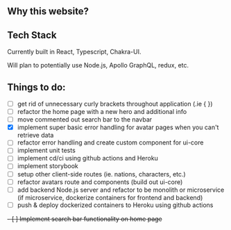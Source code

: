 ## Why this website?

## Tech Stack
Currently built in React, Typescript, Chakra-UI.

Will plan to potentially use Node.js, Apollo GraphQL, redux, etc.

## Things to do:
- [ ] get rid of unnecessary curly brackets throughout application (.ie { })
- [ ] refactor the home page with a new hero and additional info
- [ ] move commented out search bar to the navbar
- [x] implement super basic error handling for avatar pages when you can't retrieve data
- [ ] refactor error handling and create custom component for ui-core
- [ ] implement unit tests
- [ ] implement cd/ci using github actions and Heroku
- [ ] implement storybook
- [ ] setup other client-side routes (ie. nations, characters, etc.)
- [ ] refactor avatars route and components (build out ui-core)
- [ ] add backend Node.js server and refactor to be monolith or microservice (if microservice, dockerize containers for frontend and backend)
- [ ] push & deploy dockerized containers to Heroku using github actions

~~- [ ] Implement search bar functionality on home page~~